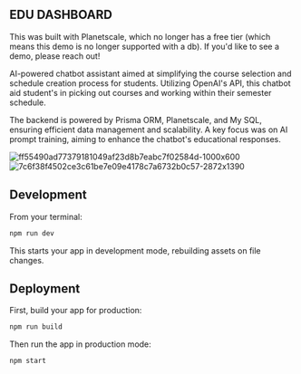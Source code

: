 ## EDU DASHBOARD

This was built with Planetscale, which no longer has a free tier (which means this demo is no longer supported with a db). If you'd like to see a demo, please reach out!

AI-powered chatbot assistant aimed at simplifying the course selection and schedule creation process for students. Utilizing OpenAI's API, this chatbot aid student's in picking out courses and working within their semester schedule.

The backend is powered by Prisma ORM, Planetscale, and My SQL, ensuring efficient data management and scalability. A key focus was on AI prompt training, aiming to enhance the chatbot's educational responses.

![ff55490ad77379181049af23d8b7eabc7f02584d-1000x600](https://github.com/user-attachments/assets/e6b913b1-8b4c-43a2-8167-b764e7a6fc08)
![7c6f38f4502ce3c61be7e09e4178c7a6732b0c57-2872x1390](https://github.com/user-attachments/assets/69bb62ee-fbd7-4367-9b16-6d6f63581baa)


## Development

From your terminal:

```sh
npm run dev
```

This starts your app in development mode, rebuilding assets on file changes.

## Deployment

First, build your app for production:

```sh
npm run build
```

Then run the app in production mode:

```sh
npm start
```
